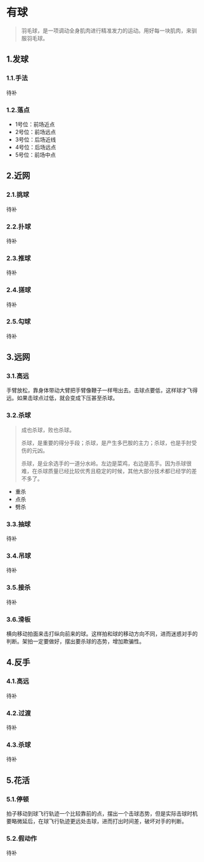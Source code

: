 # 有球

> 羽毛球，是一项调动全身肌肉进行精准发力的运动。用好每一块肌肉，来驯服羽毛球。

## 1.发球
### 1.1.手法
待补

### 1.2.落点
- 1号位：前场近点
- 2号位：前场远点
- 3号位：后场近线
- 4号位：后场远点
- 5号位：前场中点

## 2.近网
### 2.1.挑球
待补
### 2.2.扑球
待补
### 2.3.推球
待补
### 2.4.搓球
待补
### 2.5.勾球
待补

## 3.远网
### 3.1.高远
手臂放松，靠身体带动大臂把手臂像鞭子一样甩出去。击球点要低，这样球才飞得远。如果击球点过低，就会变成下压甚至杀球。

### 3.2.杀球

> 成也杀球，败也杀球。
> 
> 杀球，是重要的得分手段；杀球，是产生多巴胺的主力；杀球，也是手肘受伤的元凶。
> 
> 杀球，是业余选手的一道分水岭。左边是菜鸡，右边是高手。因为杀球很难，在杀球质量已经比较优秀且稳定的时候，其他大部分技术都已经学的差不多了。

- 重杀
- 点杀
- 劈杀
### 3.3.抽球
待补

### 3.4.吊球
待补

### 3.5.接杀
待补

### 3.6.滑板
横向移动拍面来击打纵向前来的球。这样拍和球的移动方向不同，进而迷惑对手的判断。架拍一定要做好，摆出要杀球的态势，增加欺骗性。

## 4.反手
### 4.1.高远
待补

### 4.2.过渡
待补

### 4.3.杀球
待补

## 5.花活
### 5.1.停顿
拍子移动到球飞行轨迹一个比较靠前的点，摆出一个击球态势，但是实际击球时机要略微延后，在球飞行轨迹更远处击球，进而打出时间差，破坏对手的判断。

### 5.2.假动作
待补